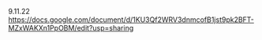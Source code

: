 9.11.22
https://docs.google.com/document/d/1KU3Qf2WRV3dnmcofB1jst9pk2BFT-MZxWAKXn1PpOBM/edit?usp=sharing
